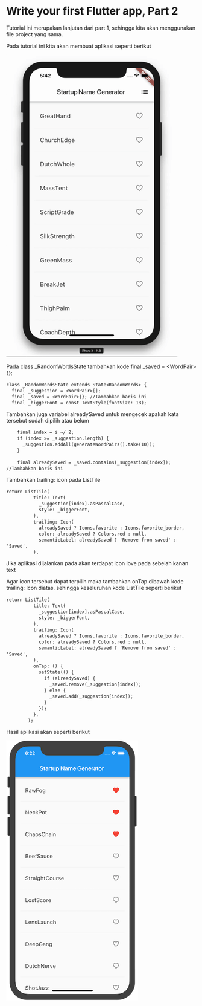 # Write your first Flutter app, Part 2

Tutorial ini merupakan lanjutan dari part 1, sehingga kita akan menggunakan file project yang sama.

Pada tutorial ini kita akan membuat aplikasi seperti berikut

![](<../.gitbook/assets/image (43).png>)



Pada class \_RandomWordsState tambahkan kode final \_saved = \<WordPair>{};

```
class _RandomWordsState extends State<RandomWords> {
  final _suggestion = <WordPair>[];
  final _saved = <WordPair>{}; //Tambahkan baris ini
  final _biggerFont = const TextStyle(fontSize: 18);
```

Tambahkan juga variabel alreadySaved untuk mengecek apakah kata tersebut sudah dipilih atau belum



```
    final index = i ~/ 2;
    if (index >= _suggestion.length) {
      _suggestion.addAll(generateWordPairs().take(10));
    }

    final alreadySaved = _saved.contains(_suggestion[index]); //Tambahkan baris ini
```

Tambahkan trailing: icon pada ListTile

```
return ListTile(
          title: Text(
            _suggestion[index].asPascalCase,
            style: _biggerFont,
          ),
          trailing: Icon(
            alreadySaved ? Icons.favorite : Icons.favorite_border,
            color: alreadySaved ? Colors.red : null,
            semanticLabel: alreadySaved ? 'Remove from saved' : 'Saved',
          ),
```

Jika aplikasi dijalankan pada akan terdapat icon love pada sebelah kanan text

Agar icon tersebut dapat terpilih maka tambahkan onTap dibawah kode trailing: Icon diatas. sehingga keseluruhan kode ListTile seperti berikut

```
return ListTile(
          title: Text(
            _suggestion[index].asPascalCase,
            style: _biggerFont,
          ),
          trailing: Icon(
            alreadySaved ? Icons.favorite : Icons.favorite_border,
            color: alreadySaved ? Colors.red : null,
            semanticLabel: alreadySaved ? 'Remove from saved' : 'Saved',
          ),
          onTap: () {
            setState(() {
              if (alreadySaved) {
                _saved.remove(_suggestion[index]);
              } else {
                _saved.add(_suggestion[index]);
              }
            });
          },
        );
```

Hasil aplikasi akan seperti berikut

![](<../.gitbook/assets/image (40).png>)
